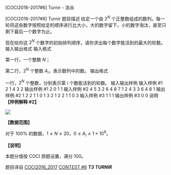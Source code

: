 



[COCI2016-2017#6] Turnir - 洛谷














[COCI2016-2017#6] Turnir
题目描述
给定一个由 $2^N$ 个正整数组成的数列。每一轮将这些数字按照给定的顺序进行比大小，大的数字留下，小的数字淘汰，直至只剩下最后一个数字为止。

现在给你这 $2^N$ 个数字的初始排列顺序，请你求出每个数字能活到的最大的轮数。
输入输出格式
输入格式

第一行，一个整数 $N$；

第二行，$2^N$ 个整数 $A_i$，表示数列中的数。
输出格式

一行，$2^N$ 个整数，分别表示第 $i$ 个数能活到的轮数。
输入输出样例
输入样例 #1
2
1 4 3 2
输出样例 #1
2 0 1 1
输入样例 #2
4
5 3 2 6 4 8 7 1 2 4 3 3 6 4 8 1
输出样例 #2
1 2 2 1 1 0 1 3 2 1 2 2 1 1 0 3
输入样例 #3
1
1 1
输出样例 #3
0 0
说明
**【样例解释 #2】**

![](https://cdn.luogu.com.cn/upload/image_hosting/tricmynf.png)

**【数据范围】**

对于 $100\%$ 的数据，$1\le N\le 20$，$0\le A_i\le 1\times 10^9$。

**【说明】**

本题分值按 COCI 原题设置，满分 $100$。

题目译自 [COCI2016_2017](https://hsin.hr/coci/archive/2016_2017/) [CONTEST #6](https://hsin.hr/coci/archive/2016_2017/contest6_tasks.pdf) _**T3 TURNIR**_






